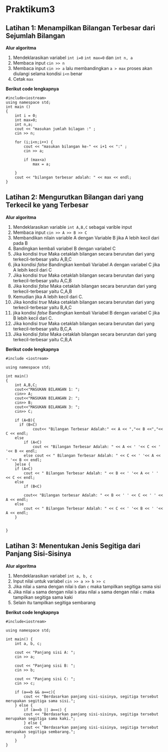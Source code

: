 # Praktikum3

## Latihan 1: Menampilkan Bilangan Terbesar dari Sejumlah Bilangan

**Alur algoritma**
1. Mendeklarasikan variabel `int i=0` `int max=0` dan `int n, a`
2. Membaca input `cin >> n`
3. Membaca input `cin >> a` lalu membandingkan `a > max` proses akan diulangi selama kondisi `i<n` benar
4. Cetak `max`

**Berikut code lengkapnya**
```
#include<iostream>
using namespace std;
int main ()
{
    int i = 0;
    int max=0;
    int n,a;
    cout << "masukan jumlah bilagan :" ;
    cin >> n;

    for (i;i<n;i++) {
        cout << "masukan bilangan ke-" << i+1 << ":" ;
        cin >> a;

        if (max<a)
            max = a;

    }
    cout << "bilangan terbesar adalah: " << max << endl;
}

```

## Latihan 2: Mengurutkan Bilangan dari yang Terkecil ke yang Terbesar

**Alur algoritma**
1. Mendeklarasikan variable `int A,B,C` sebagai varible input
2. Membaca input `cin >> A >> B >> C`
3. Membandikan nilain variable A dengan Variable B jika A lebih kecil dari pada B
4. Bandingkan kembali variabel B dengan variabel C
5. Jika kondisi *true* Maka cetaklah bilangan secara berurutan dari yang terkecil-terbesar yaitu A,B,C
6. jika kondisi *false* Bandingkan kembali Variabel A dengan variabel C jika A lebih kecil dari C
7. Jika kondisi *true* Maka cetaklah bilangan secara berurutan dari yang terkecil-terbesar yaitu A,C,B
8. Jika kondisi *false* Maka cetaklah bilangan secara berurutan dari yang terkecil-terbesar yaitu C,A,B
9. Kemudian jika A lebih kecil dari C.
10. Jika kondisi *true* Maka cetaklah bilangan secara berurutan dari yang terkecil-terbesar yaitu B,A,C
11. jika kondisi *false* Bandingkan kembali Variabel B dengan variabel C jika B lebih kecil dari C.
12. Jika kondisi *true* Maka cetaklah bilangan secara berurutan dari yang terkecil-terbesar yaitu B,C,A
13. Jika kondisi *false* Maka cetaklah bilangan secara berurutan dari yang terkecil-terbesar yaitu C,B,A

**Berikut code lengkapnya**
```
#include <iostream>

using namespace std;

int main()
{
    int A,B,C;
    cout<<"MASUKAN BILANGAN 1: ";
    cin>> A;
    cout<<"MASUKAN BILANGAN 2: ";
    cin>> B;
    cout<<"MASUKAN BILANGAN 3: ";
    cin>> C;

    if (A<B){
      if (B<C)
            cout<< "Bilangan Terbesar Adalah:" << A << ","<< B <<","<< C << endl;
    else
        if (A<C)
            cout << "Bilangan Terbesar Adalah: " << A << ' '<< C << ' '<< B << endl;
        else cout << " Bilangan Terbesar Adalah: " << C << ' '<< A << ' '<< B << endl;
    }else {
    if (A<C)
        cout << " Bilangan Terbesar Adalah: " << B << ' '<< A << ' ' << C << endl;
    else
        if (B<C)

        cout<< "Bilangan terbesar Adalah: " << B << ' ' << C << ' ' << A << endl;
    else
        cout << " Bilangan Terbesar Adalah: " << C << ' '<< B << ' '<< A << endl;
    }


}

```

## Latihan 3: Menentukan Jenis Segitiga dari Panjang Sisi-Sisinya

**Alur algoritma**
1. Mendeklarasikan variabel `int a, b, c`
2. Input nilai untuk variabel `cin >> a >> b >> c`
3. Jika nilai `a` sama dengan nilai `b` dan `c` maka tampilkan segitiga sama sisi
4. Jika nilai `a` sama dengan nilai `b` atau nilai `a` sama dengan nilai `c` maka tampilkan segitiga sama kaki
5. Selain itu tampilkan segitiga sembarang

**Berikut code lengkapnya**
```
#include<iostream>

using namespace std;

int main() {
    int a, b, c;

    cout << "Panjang sisi A: ";
    cin >> a;

    cout << "Panjang sisi B: ";
    cin >> b;

    cout << "Panjang sisi C: ";
    cin >> c;

    if (a==b && a==c){
        cout << "Berdasarkan panjang sisi-sisinya, segitiga tersebut merupakan segitiga sama sisi.";
    } else {
        if (a==b || a==c) {
        cout << "Berdasarkan panjang sisi-sisinya, segitiga tersebut merupakan segitiga sama kaki.";
        } else {
        cout << "Berdasarkan panjang sisi-sisinya, segitiga tersebut merupakan segitiga sembarang.";
        }
    }
}

```